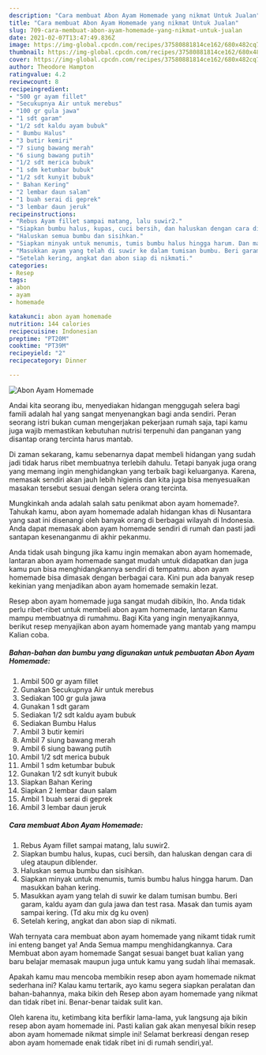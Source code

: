 ```yaml
---
description: "Cara membuat Abon Ayam Homemade yang nikmat Untuk Jualan"
title: "Cara membuat Abon Ayam Homemade yang nikmat Untuk Jualan"
slug: 709-cara-membuat-abon-ayam-homemade-yang-nikmat-untuk-jualan
date: 2021-02-07T13:47:49.836Z
image: https://img-global.cpcdn.com/recipes/37580881814ce162/680x482cq70/abon-ayam-homemade-foto-resep-utama.jpg
thumbnail: https://img-global.cpcdn.com/recipes/37580881814ce162/680x482cq70/abon-ayam-homemade-foto-resep-utama.jpg
cover: https://img-global.cpcdn.com/recipes/37580881814ce162/680x482cq70/abon-ayam-homemade-foto-resep-utama.jpg
author: Theodore Hampton
ratingvalue: 4.2
reviewcount: 8
recipeingredient:
- "500 gr ayam fillet"
- "Secukupnya Air untuk merebus"
- "100 gr gula jawa"
- "1 sdt garam"
- "1/2 sdt kaldu ayam bubuk"
- " Bumbu Halus"
- "3 butir kemiri"
- "7 siung bawang merah"
- "6 siung bawang putih"
- "1/2 sdt merica bubuk"
- "1 sdm ketumbar bubuk"
- "1/2 sdt kunyit bubuk"
- " Bahan Kering"
- "2 lembar daun salam"
- "1 buah serai di geprek"
- "3 lembar daun jeruk"
recipeinstructions:
- "Rebus Ayam fillet sampai matang, lalu suwir2."
- "Siapkan bumbu halus, kupas, cuci bersih, dan haluskan dengan cara di uleg ataupun diblender."
- "Haluskan semua bumbu dan sisihkan."
- "Siapkan minyak untuk menumis, tumis bumbu halus hingga harum. Dan masukkan bahan kering."
- "Masukkan ayam yang telah di suwir ke dalam tumisan bumbu. Beri garam, kaldu ayam dan gula jawa dan test rasa. Masak dan tumis ayam sampai kering. (Td aku mix dg ku oven)"
- "Setelah kering, angkat dan abon siap di nikmati."
categories:
- Resep
tags:
- abon
- ayam
- homemade

katakunci: abon ayam homemade 
nutrition: 144 calories
recipecuisine: Indonesian
preptime: "PT20M"
cooktime: "PT39M"
recipeyield: "2"
recipecategory: Dinner

---
```



![Abon Ayam Homemade](https://img-global.cpcdn.com/recipes/37580881814ce162/680x482cq70/abon-ayam-homemade-foto-resep-utama.jpg)

Andai kita seorang ibu, menyediakan hidangan menggugah selera bagi famili adalah hal yang sangat menyenangkan bagi anda sendiri. Peran seorang istri bukan cuman mengerjakan pekerjaan rumah saja, tapi kamu juga wajib memastikan kebutuhan nutrisi terpenuhi dan panganan yang disantap orang tercinta harus mantab.

Di zaman  sekarang, kamu sebenarnya dapat membeli hidangan yang sudah jadi tidak harus ribet membuatnya terlebih dahulu. Tetapi banyak juga orang yang memang ingin menghidangkan yang terbaik bagi keluarganya. Karena, memasak sendiri akan jauh lebih higienis dan kita juga bisa menyesuaikan masakan tersebut sesuai dengan selera orang tercinta. 



Mungkinkah anda adalah salah satu penikmat abon ayam homemade?. Tahukah kamu, abon ayam homemade adalah hidangan khas di Nusantara yang saat ini disenangi oleh banyak orang di berbagai wilayah di Indonesia. Anda dapat memasak abon ayam homemade sendiri di rumah dan pasti jadi santapan kesenanganmu di akhir pekanmu.

Anda tidak usah bingung jika kamu ingin memakan abon ayam homemade, lantaran abon ayam homemade sangat mudah untuk didapatkan dan juga kamu pun bisa menghidangkannya sendiri di tempatmu. abon ayam homemade bisa dimasak dengan berbagai cara. Kini pun ada banyak resep kekinian yang menjadikan abon ayam homemade semakin lezat.

Resep abon ayam homemade juga sangat mudah dibikin, lho. Anda tidak perlu ribet-ribet untuk membeli abon ayam homemade, lantaran Kamu mampu membuatnya di rumahmu. Bagi Kita yang ingin menyajikannya, berikut resep menyajikan abon ayam homemade yang mantab yang mampu Kalian coba.

<!--inarticleads1-->

##### Bahan-bahan dan bumbu yang digunakan untuk pembuatan Abon Ayam Homemade:

1. Ambil 500 gr ayam fillet
1. Gunakan Secukupnya Air untuk merebus
1. Sediakan 100 gr gula jawa
1. Gunakan 1 sdt garam
1. Sediakan 1/2 sdt kaldu ayam bubuk
1. Sediakan  Bumbu Halus
1. Ambil 3 butir kemiri
1. Ambil 7 siung bawang merah
1. Ambil 6 siung bawang putih
1. Ambil 1/2 sdt merica bubuk
1. Ambil 1 sdm ketumbar bubuk
1. Gunakan 1/2 sdt kunyit bubuk
1. Siapkan  Bahan Kering
1. Siapkan 2 lembar daun salam
1. Ambil 1 buah serai di geprek
1. Ambil 3 lembar daun jeruk




<!--inarticleads2-->

##### Cara membuat Abon Ayam Homemade:

1. Rebus Ayam fillet sampai matang, lalu suwir2.
1. Siapkan bumbu halus, kupas, cuci bersih, dan haluskan dengan cara di uleg ataupun diblender.
1. Haluskan semua bumbu dan sisihkan.
1. Siapkan minyak untuk menumis, tumis bumbu halus hingga harum. Dan masukkan bahan kering.
1. Masukkan ayam yang telah di suwir ke dalam tumisan bumbu. Beri garam, kaldu ayam dan gula jawa dan test rasa. Masak dan tumis ayam sampai kering. (Td aku mix dg ku oven)
1. Setelah kering, angkat dan abon siap di nikmati.




Wah ternyata cara membuat abon ayam homemade yang nikamt tidak rumit ini enteng banget ya! Anda Semua mampu menghidangkannya. Cara Membuat abon ayam homemade Sangat sesuai banget buat kalian yang baru belajar memasak maupun juga untuk kamu yang sudah lihai memasak.

Apakah kamu mau mencoba membikin resep abon ayam homemade nikmat sederhana ini? Kalau kamu tertarik, ayo kamu segera siapkan peralatan dan bahan-bahannya, maka bikin deh Resep abon ayam homemade yang nikmat dan tidak ribet ini. Benar-benar taidak sulit kan. 

Oleh karena itu, ketimbang kita berfikir lama-lama, yuk langsung aja bikin resep abon ayam homemade ini. Pasti kalian gak akan menyesal bikin resep abon ayam homemade nikmat simple ini! Selamat berkreasi dengan resep abon ayam homemade enak tidak ribet ini di rumah sendiri,ya!.


